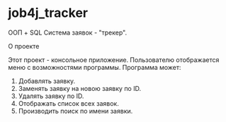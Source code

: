 # job4j_tracker
ООП + SQL
Система заявок - "трекер".

О проекте

Этот проект - консольное приложение. Пользователю отображается меню с возможностями программы.
Программа может:

1. Добавлять заявку.
2. Заменять заявку на новою заявку по ID.
3. Удалять заявку по ID.
4. Отображать список всех заявок.
5. Производить поиск по имени заявки.
